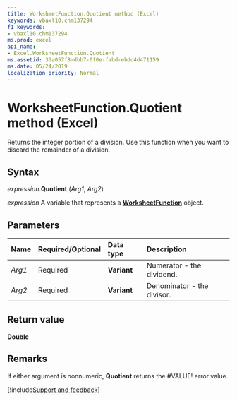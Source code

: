 ```yaml
---
title: WorksheetFunction.Quotient method (Excel)
keywords: vbaxl10.chm137294
f1_keywords:
- vbaxl10.chm137294
ms.prod: excel
api_name:
- Excel.WorksheetFunction.Quotient
ms.assetid: 33a057f8-dbb7-0f0e-fabd-ebdd4d471159
ms.date: 05/24/2019
localization_priority: Normal
---
```



# WorksheetFunction.Quotient method (Excel)

Returns the integer portion of a division. Use this function when you want to discard the remainder of a division.


## Syntax

_expression_.**Quotient** (_Arg1_, _Arg2_)

_expression_ A variable that represents a **[WorksheetFunction](Excel.WorksheetFunction.md)** object.


## Parameters

|Name|Required/Optional|Data type|Description|
|:-----|:-----|:-----|:-----|
| _Arg1_|Required| **Variant**|Numerator - the dividend.|
| _Arg2_|Required| **Variant**|Denominator - the divisor.|

## Return value

**Double**


## Remarks

If either argument is nonnumeric, **Quotient** returns the #VALUE! error value.




[!include[Support and feedback](~/includes/feedback-boilerplate.md)]